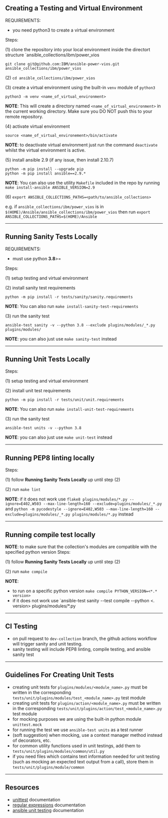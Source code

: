 ## Creating a Testing and Virtual Environment
REQUIREMENTS:
- you need python3 to create a virtual environment

Steps:

(1) clone the repository into your local environment inside the 
directort structure `ansible_collections/ibm/power_vios
```
git clone git@github.com:IBM/ansible-power-vios.git ansible_collections/ibm/power_vios
```

(2) `cd ansible_collections/ibm/power_vios`

(3) create a virtual environment using the built-in `venv` module of `python3`
```
python3 -m venv <name_of_virtual_environment>
```
**NOTE**: This will create a directory named `<name_of_virtual_environment>` in the
current working directory. Make sure you DO NOT push this to your remote repository.

(4) activate virtual environment
```
source <name_of_virtual_environement>/bin/activate
```
**NOTE**: to deactivate virtual environment just run the command `deactivate` whilst
the virtual environment is active.

(5) install ansible 2.9 (if any issue, then install 2.10.7)
```
python -m pip install --upgrade pip
python -m pip install ansible==2.9.*
```
**NOTE**: You can also use the utility `Makefile` included in the repo by running
`make install-ansible ANSIBLE_VERSION=2.9`

(6) `export ANSIBLE_COLLECTIONS_PATHS=<path/to/ansible_collections>`

e.g. if `ansible_collections/ibm/power_vios` is in `$(HOME)/Ansible/ansible_collections/ibm/power_vios`
then run `export ANSIBLE_COLLECTIONS_PATHS=$(HOME)/Ansible`

--------------------------------------------------------------------------------------------------------
## Running Sanity Tests Locally
REQUIREMENTS:
- must use python **3.8**>=

Steps:

(1) setup testing and virtual environment

(2) install sanity test requirements
```
python -m pip install -r tests/sanity/sanity.requirements
```
**NOTE**: You can also run `make install-sanity-test-requirements`

(3) run the sanity test
```
ansible-test sanity -v --python 3.8 --exclude plugins/modules/_*.py plugins/modules/
```
**NOTE**: you can also just use `make sanity-test` instead

--------------------------------------------------------------------------------------------------------
## Running Unit Tests Locally
Steps:

(1) setup testing and virtual environment

(2) install unit test requirements
```
python -m pip install -r tests/unit/unit.requirements
```
**NOTE**: You can also run `make install-unit-test-requirements`

(3) run the sanity test
```
ansible-test units -v --python 3.8
```
**NOTE**: you can also just use `make unit-test` instead

--------------------------------------------------------------------------------------------------------
## Running PEP8 linting locally
Steps:

(1) follow **Running Sanity Tests Locally** up until step (2)

(2) run `make lint`

**NOTE**: 
if it does not work use
`flake8 plugins/modules/*.py --ignore=E402,W503 --max-line-length=160 --exclude=plugins/modules/_*.py` and
`python -m pycodestyle --ignore=E402,W503 --max-line-length=160 --exclude=plugins/modules/_*.py plugins/modules/*.py`
instead

--------------------------------------------------------------------------------------------------------
## Running compile test locally
**NOTE**: to make sure that the collection's modules are compatible with the
specified python version
Steps:

(1) follow **Running Sanity Tests Locally** up until step (2)

(2) run `make compile`

**NOTE**:
- to run on a specific python version `make compile PYTHON_VERSION=<*.* version>`
- if it does not work use `ansible-test sanity --test compile --python <*.* version> plugins/modules/*.py

--------------------------------------------------------------------------------------------------------
## CI Testing
- on pull request to `dev-collection` branch, the github actions workflow will trigger
sanity and unit testing.
- sanity testing will include PEP8 linting, compile testing, and ansible sanity test

--------------------------------------------------------------------------------------------------------
## Guidelines For Creating Unit Tests
- creating unit tests for `plugins/modules/<module_name>.py` must be written in the corresponding 
`tests/unit/plugins/modules/test_<module_name>.py` test module
- creating unit tests for `plugins/action/<module_name>.py` must be written in the corresponding 
`tests/unit/plugins/action/test_<module_name>.py` test module
- for mocking purposes we are using the built-in python module `unittest.mock`
- for running the test we use `ansible-test units` as a test runner
- (soft suggestion) when mocking, use a context manager method instead of decorators, etc.
- for common utility functions used in unit testings, add them to `tests/unit/plugins/modules/common/util.py`
- if you need files which contains text information needed for unit testing (such as mocking an expected text
output from a call), store them in `tests/unit/plugins/module/common`


--------------------------------------------------------------------------------------------------------
## Resources
- [unittest](https://docs.python.org/3.7/library/unittest.html) documentation
- [regular expressions](https://docs.python.org/3.7/library/re.html) documentation
- [ansible unit testing](https://docs.ansible.com/ansible/latest/dev_guide/testing_units.html) documentation
